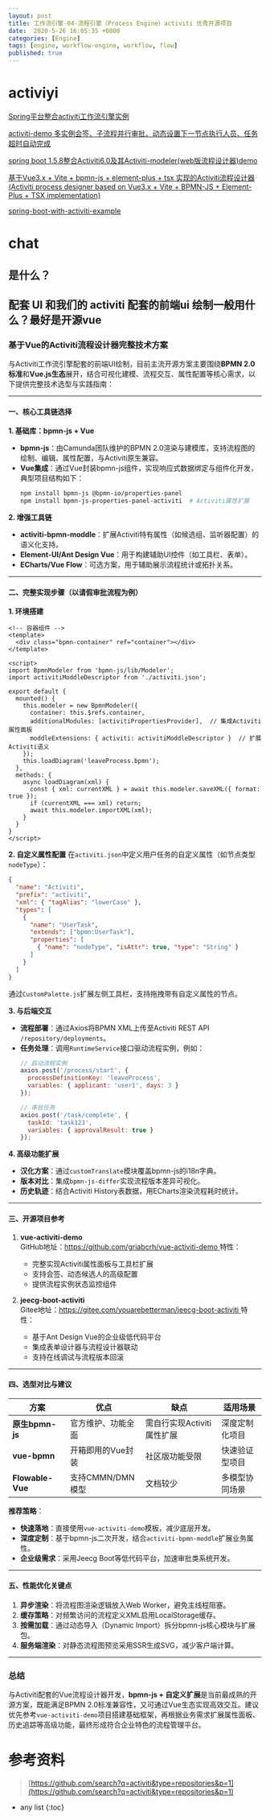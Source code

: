 ```yaml
---
layout: post
title: 工作流引擎-04-流程引擎（Process Engine）activiti 优秀开源项目
date:  2020-5-26 16:05:35 +0800
categories: [Engine]
tags: [engine, workflow-engine, workflow, flow]
published: true
---
```


# activiyi

[Spring平台整合activiti工作流引擎实例](https://github.com/shenzhanwang/Spring-activiti)

[activiti-demo 多实例会签、子流程并行审批、动态设置下一节点执行人员、任务超时自动完成](https://github.com/guolf/activiti-demo)

[spring boot 1.5.8整合Activiti6.0及其Activiti-modeler(web版流程设计器)demo](https://github.com/search?q=activiti&type=repositories&p=2)

[基于Vue3.x + Vite + bpmn-js + element-plus + tsx 实现的Activiti流程设计器(Activiti process designer based on Vue3.x + Vite + BPMN-JS + Element-Plus + TSX implementation)](https://github.com/Yiuman/bpmn-vue-activiti)

[spring-boot-with-activiti-example](https://github.com/jbarrez/spring-boot-with-activiti-example)

# chat

## 是什么？

## 配套 UI 和我们的 activiti 配套的前端ui 绘制一般用什么？最好是开源vue

### 基于Vue的Activiti流程设计器完整技术方案

与Activiti工作流引擎配套的前端UI绘制，目前主流开源方案主要围绕**BPMN 2.0标准**和**Vue.js生态**展开，结合可视化建模、流程交互、属性配置等核心需求，以下提供完整技术选型与实践指南：

---

#### 一、核心工具链选择
**1. 基础库：bpmn-js + Vue**
- **bpmn-js**：由Camunda团队维护的BPMN 2.0渲染与建模库，支持流程图的绘制、编辑、属性配置，与Activiti原生兼容。
- **Vue集成**：通过Vue封装bpmn-js组件，实现响应式数据绑定与组件化开发，典型项目结构如下：
  ```bash
  npm install bpmn-js @bpmn-io/properties-panel 
  npm install bpmn-js-properties-panel-activiti  # Activiti属性扩展
  ```


**2. 增强工具链**
- **activiti-bpmn-moddle**：扩展Activiti特有属性（如候选组、监听器配置）的语义化支持。
- **Element-UI/Ant Design Vue**：用于构建辅助UI控件（如工具栏、表单）。
- **ECharts/Vue Flow**：可选方案，用于辅助展示流程统计或拓扑关系。

---

#### 二、完整实现步骤（以请假审批流程为例）
**1. 环境搭建**
```vue
<!-- 容器组件 -->
<template>
  <div class="bpmn-container" ref="container"></div>
</template>

<script>
import BpmnModeler from 'bpmn-js/lib/Modeler';
import activitiModdleDescriptor from './activiti.json';

export default {
  mounted() {
    this.modeler = new BpmnModeler({
      container: this.$refs.container,
      additionalModules: [activitiPropertiesProvider],  // 集成Activiti属性面板
      moddleExtensions: { activiti: activitiModdleDescriptor }  // 扩展Activiti语义
    });
    this.loadDiagram('leaveProcess.bpmn');
  },
  methods: {
    async loadDiagram(xml) {
      const { xml: currentXML } = await this.modeler.saveXML({ format: true });
      if (currentXML === xml) return;
      await this.modeler.importXML(xml);
    }
  }
}
</script>
```


**2. 自定义属性配置**
在`activiti.json`中定义用户任务的自定义属性（如节点类型`nodeType`）：
```json
{
  "name": "Activiti",
  "prefix": "activiti",
  "xml": { "tagAlias": "lowerCase" },
  "types": [
    {
      "name": "UserTask",
      "extends": ["bpmn:UserTask"],
      "properties": [
        { "name": "nodeType", "isAttr": true, "type": "String" }
      ]
    }
  ]
}
```

通过`CustomPalette.js`扩展左侧工具栏，支持拖拽带有自定义属性的节点。

**3. 与后端交互**
- **流程部署**：通过Axios将BPMN XML上传至Activiti REST API `/repository/deployments`。
- **任务处理**：调用`RuntimeService`接口驱动流程实例，例如：
  ```javascript
  // 启动流程实例
  axios.post('/process/start', { 
    processDefinitionKey: 'leaveProcess',
    variables: { applicant: 'user1', days: 3 }
  });

  // 审批任务
  axios.post('/task/complete', { 
    taskId: 'task123',
    variables: { approvalResult: true }
  });
  ```


**4. 高级功能扩展**
- **汉化方案**：通过`customTranslate`模块覆盖bpmn-js的i18n字典。
- **版本对比**：集成`bpmn-js-differ`实现流程版本差异可视化。
- **历史轨迹**：结合Activiti History表数据，用ECharts渲染流程耗时统计。

---

#### 三、开源项目参考
1. **vue-activiti-demo**  
   GitHub地址：[https://github.com/griabcrh/vue-activiti-demo ](https://github.com/griabcrh/vue-activiti-demo ) 
   特性：
   - 完整实现Activiti属性面板与工具栏扩展
   - 支持会签、动态候选人的高级配置
   - 提供流程实例状态监控组件

2. **jeecg-boot-activiti**  
   Gitee地址：[https://gitee.com/youarebetterman/jeecg-boot-activiti ](https://gitee.com/youarebetterman/jeecg-boot-activiti ) 
   特性：
   - 基于Ant Design Vue的企业级低代码平台
   - 集成表单设计器与流程设计器联动
   - 支持在线调试与流程版本回滚

---

#### 四、选型对比与建议

| 方案                | 优点                          | 缺点                          | 适用场景               |
|---------------------|-------------------------------|-------------------------------|-----------------------|
| **原生bpmn-js**     | 官方维护、功能全面            | 需自行实现Activiti属性扩展    | 深度定制化项目        |
| **vue-bpmn**        | 开箱即用的Vue封装             | 社区版功能受限                | 快速验证型项目        |
| **Flowable-Vue**    | 支持CMMN/DMN模型              | 文档较少                      | 多模型协同场景        |

**推荐策略**：
- **快速落地**：直接使用`vue-activiti-demo`模板，减少底层开发。
- **深度定制**：基于bpmn-js二次开发，结合`activiti-bpmn-moddle`扩展业务属性。
- **企业级需求**：采用Jeecg Boot等低代码平台，加速审批类系统开发。

---

#### 五、性能优化关键点
1. **异步渲染**：将流程图渲染逻辑放入Web Worker，避免主线程阻塞。
2. **缓存策略**：对频繁访问的流程定义XML启用LocalStorage缓存。
3. **按需加载**：通过动态导入（Dynamic Import）拆分bpmn-js核心模块与扩展包。
4. **服务端渲染**：对静态流程图预览采用SSR生成SVG，减少客户端计算。

---

### 总结
与Activiti配套的Vue流程设计器开发，**bpmn-js + 自定义扩展**是当前最成熟的开源方案，既能满足BPMN 2.0标准兼容性，又可通过Vue生态实现高效交互。建议优先参考`vue-activiti-demo`项目搭建基础框架，再根据业务需求扩展属性面板、历史追踪等高级功能，最终形成符合企业特色的流程管理平台。


# 参考资料

> [https://github.com/search?q=activiti&type=repositories&p=1](https://github.com/search?q=activiti&type=repositories&p=1)

* any list
{:toc}